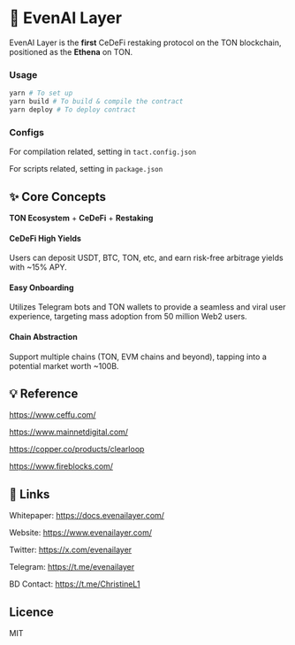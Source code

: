# 👾 EvenAI Layer

EvenAI Layer is the **first** CeDeFi restaking protocol on the TON blockchain, positioned as the **Ethena** on TON.

### Usage

```bash
yarn # To set up
yarn build # To build & compile the contract
yarn deploy # To deploy contract
```
### Configs
For compilation related, setting in `tact.config.json` 

For scripts related, setting in `package.json` 

## ✨ Core Concepts

**TON Ecosystem** + **CeDeFi** + **Restaking**

#### CeDeFi High Yields


   Users can deposit USDT, BTC, TON, etc, and earn risk-free arbitrage yields with ~15% APY.

#### Easy Onboarding


   Utilizes Telegram bots and TON wallets to provide a seamless and viral user experience, targeting mass adoption from 50 million Web2 users.

#### Chain Abstraction


   Support multiple chains (TON, EVM chains and beyond), tapping into a potential market worth ~100B.

## 💡 Reference

https://www.ceffu.com/

https://www.mainnetdigital.com/

https://copper.co/products/clearloop

https://www.fireblocks.com/

## 🔗 Links

Whitepaper: https://docs.evenailayer.com/

Website: https://www.evenailayer.com/

Twitter: https://x.com/evenailayer

Telegram: https://t.me/evenailayer

BD Contact: https://t.me/ChristineL1

## Licence

MIT
